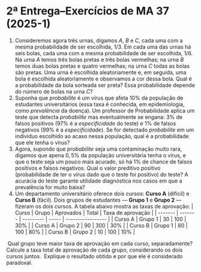 # 2ª Entrega–Exercícios de MA 37 (2025-1)

1. Consideremos agora três urnas, digamos $A$, $B$ e $C$, cada uma com a mesma probabilidade de ser  escolhida, $1/3$. Em cada uma das urnas há seis bolas, cada uma com a mesma probabilidade de ser  escolhida, $1/6$. Na urna $A$ temos três bolas pretas e três bolas vermelhas; na urna $B$ temos duas bolas  pretas e quatro vermelhas; na urna $C$ todas as bolas são pretas.  Uma urna é escolhida aleatoriamente  e, em seguida, uma bola é escolhida aleatoriamente e observamos a cor dessa bola. Qual é a probabilidade da bola sorteada ser preta? Essa probabilidade depende do número de bolas na urna $C$?
2. Suponha que *probabilite* é um vírus que afeta $10\%$ da população de estudantes universitários (essa taxa é conhecida, em epidemiologia,  como *prevalência* da doença). Um  professor de Probabilidade aplica um teste que detecta *probabilite* mas eventualmente se engana: $3\%$ de falsos positivos ($97\%$ é a *especificidade* do teste) e $1\%$ de falsos negativos ($99\%$ é a *especificidade*).  Se for detectado *probabilite* em um indivíduo escolhido ao acaso nessa população, qual é a probabilidade que ele tenha o vírus?  
3. Agora, supondo que *probabilite*  seja uma contaminação muito rara,  digamos que apena $0{,}5\%$ da  população universitária tenha o vírus, e que o teste seja um pouco mais acurado, só há $1\%$ de chance de falsos positivos e falsos negativos.  Qual o valor preditivo positivo (probabilidade de ter o vírus dado que o teste foi positivo) do teste? A acurácia do teste garante utilidade diagnóstica nos casos em que a prevalência for muito baixa?
4. Um departamento universitário oferece dois cursos: **Curso A** (difícil) e **Curso B** (fácil). Dois grupos de estudantes — **Grupo 1** e **Grupo 2** — fizeram os dois cursos. A tabela abaixo mostra as taxas de aprovação: 
	| Curso   | Grupo   | Aprovados | Total | Taxa de aprovação |
	| ------- | ------- | --------- | ----- | ----------------- |
	| Curso A | Grupo 1 | 30        | 100   | 30%               |
	| Curso A | Grupo 2 | 90        | 300   | 30%               |
	| Curso B | Grupo 1 | 80        | 100   | 80%               |
	| Curso B | Grupo 2 | 10        | 100   | 10%               |

​	Qual grupo teve maior taxa de aprovação em cada curso, separadamente?
​	Calcule a taxa total de aprovação de cada grupo, considerando os dois cursos juntos.
​	Explique o resultado obtido e por que ele é considerado paradoxal.

